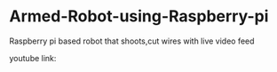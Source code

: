 # Armed-Robot-using-Raspberry-pi
Raspberry pi based robot that shoots,cut wires with live video feed

youtube link:

